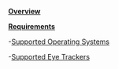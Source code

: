 **[Overview](https://github.com/JuliusSweetland/OptiKey/wiki)**

**[Requirements](https://github.com/JuliusSweetland/OptiKey/wiki)**

-[Supported Operating Systems](https://github.com/JuliusSweetland/OptiKey/wiki)

-[Supported Eye Trackers](https://github.com/JuliusSweetland/OptiKey/wiki)